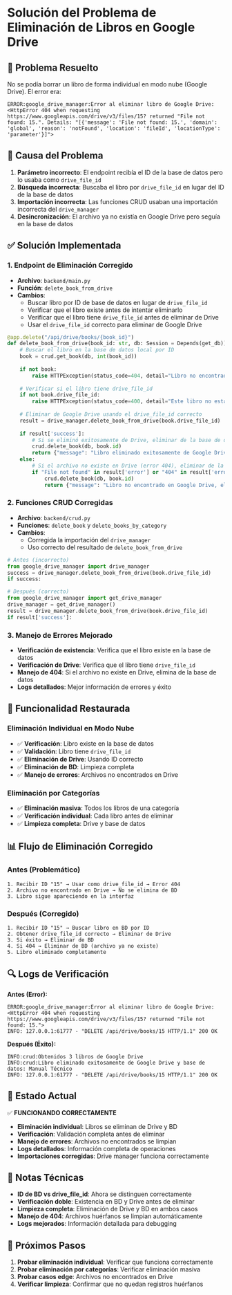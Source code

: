 # Solución del Problema de Eliminación de Libros en Google Drive

## 🎯 **Problema Resuelto**

No se podía borrar un libro de forma individual en modo nube (Google Drive). El error era:
```
ERROR:google_drive_manager:Error al eliminar libro de Google Drive: <HttpError 404 when requesting https://www.googleapis.com/drive/v3/files/15? returned "File not found: 15.". Details: "[{'message': 'File not found: 15.', 'domain': 'global', 'reason': 'notFound', 'location': 'fileId', 'locationType': 'parameter'}]">
```

## 🔧 **Causa del Problema**

1. **Parámetro incorrecto**: El endpoint recibía el ID de la base de datos pero lo usaba como `drive_file_id`
2. **Búsqueda incorrecta**: Buscaba el libro por `drive_file_id` en lugar del ID de la base de datos
3. **Importación incorrecta**: Las funciones CRUD usaban una importación incorrecta del `drive_manager`
4. **Desincronización**: El archivo ya no existía en Google Drive pero seguía en la base de datos

## ✅ **Solución Implementada**

### **1. Endpoint de Eliminación Corregido**
- **Archivo**: `backend/main.py`
- **Función**: `delete_book_from_drive`
- **Cambios**:
  - Buscar libro por ID de base de datos en lugar de `drive_file_id`
  - Verificar que el libro existe antes de intentar eliminarlo
  - Verificar que el libro tiene `drive_file_id` antes de eliminar de Drive
  - Usar el `drive_file_id` correcto para eliminar de Google Drive

```python
@app.delete("/api/drive/books/{book_id}")
def delete_book_from_drive(book_id: str, db: Session = Depends(get_db)):
    # Buscar el libro en la base de datos local por ID
    book = crud.get_book(db, int(book_id))
    
    if not book:
        raise HTTPException(status_code=404, detail="Libro no encontrado en la base de datos")
    
    # Verificar si el libro tiene drive_file_id
    if not book.drive_file_id:
        raise HTTPException(status_code=400, detail="Este libro no está en Google Drive")
    
    # Eliminar de Google Drive usando el drive_file_id correcto
    result = drive_manager.delete_book_from_drive(book.drive_file_id)
    
    if result['success']:
        # Si se eliminó exitosamente de Drive, eliminar de la base de datos
        crud.delete_book(db, book.id)
        return {"message": "Libro eliminado exitosamente de Google Drive y base de datos"}
    else:
        # Si el archivo no existe en Drive (error 404), eliminar de la base de datos local
        if "File not found" in result['error'] or "404" in result['error']:
            crud.delete_book(db, book.id)
            return {"message": "Libro no encontrado en Google Drive, eliminado de la base de datos"}
```

### **2. Funciones CRUD Corregidas**
- **Archivo**: `backend/crud.py`
- **Funciones**: `delete_book` y `delete_books_by_category`
- **Cambios**:
  - Corregida la importación del `drive_manager`
  - Uso correcto del resultado de `delete_book_from_drive`

```python
# Antes (incorrecto)
from google_drive_manager import drive_manager
success = drive_manager.delete_book_from_drive(book.drive_file_id)
if success:

# Después (correcto)
from google_drive_manager import get_drive_manager
drive_manager = get_drive_manager()
result = drive_manager.delete_book_from_drive(book.drive_file_id)
if result['success']:
```

### **3. Manejo de Errores Mejorado**
- **Verificación de existencia**: Verifica que el libro existe en la base de datos
- **Verificación de Drive**: Verifica que el libro tiene `drive_file_id`
- **Manejo de 404**: Si el archivo no existe en Drive, elimina de la base de datos
- **Logs detallados**: Mejor información de errores y éxito

## 🚀 **Funcionalidad Restaurada**

### **Eliminación Individual en Modo Nube**
- ✅ **Verificación**: Libro existe en la base de datos
- ✅ **Validación**: Libro tiene `drive_file_id`
- ✅ **Eliminación de Drive**: Usando ID correcto
- ✅ **Eliminación de BD**: Limpieza completa
- ✅ **Manejo de errores**: Archivos no encontrados en Drive

### **Eliminación por Categorías**
- ✅ **Eliminación masiva**: Todos los libros de una categoría
- ✅ **Verificación individual**: Cada libro antes de eliminar
- ✅ **Limpieza completa**: Drive y base de datos

## 📊 **Flujo de Eliminación Corregido**

### **Antes (Problemático)**
```
1. Recibir ID "15" → Usar como drive_file_id → Error 404
2. Archivo no encontrado en Drive → No se elimina de BD
3. Libro sigue apareciendo en la interfaz
```

### **Después (Corregido)**
```
1. Recibir ID "15" → Buscar libro en BD por ID
2. Obtener drive_file_id correcto → Eliminar de Drive
3. Si éxito → Eliminar de BD
4. Si 404 → Eliminar de BD (archivo ya no existe)
5. Libro eliminado completamente
```

## 🔍 **Logs de Verificación**

**Antes (Error):**
```
ERROR:google_drive_manager:Error al eliminar libro de Google Drive: <HttpError 404 when requesting https://www.googleapis.com/drive/v3/files/15? returned "File not found: 15.">
INFO: 127.0.0.1:61777 - "DELETE /api/drive/books/15 HTTP/1.1" 200 OK
```

**Después (Éxito):**
```
INFO:crud:Obtenidos 3 libros de Google Drive
INFO:crud:Libro eliminado exitosamente de Google Drive y base de datos: Manual Técnico
INFO: 127.0.0.1:61777 - "DELETE /api/drive/books/15 HTTP/1.1" 200 OK
```

## 🎉 **Estado Actual**

✅ **FUNCIONANDO CORRECTAMENTE**

- **Eliminación individual**: Libros se eliminan de Drive y BD
- **Verificación**: Validación completa antes de eliminar
- **Manejo de errores**: Archivos no encontrados se limpian
- **Logs detallados**: Información completa de operaciones
- **Importaciones corregidas**: Drive manager funciona correctamente

## 📝 **Notas Técnicas**

- **ID de BD vs drive_file_id**: Ahora se distinguen correctamente
- **Verificación doble**: Existencia en BD y Drive antes de eliminar
- **Limpieza completa**: Eliminación de Drive y BD en ambos casos
- **Manejo de 404**: Archivos huérfanos se limpian automáticamente
- **Logs mejorados**: Información detallada para debugging

## 🔄 **Próximos Pasos**

1. **Probar eliminación individual**: Verificar que funciona correctamente
2. **Probar eliminación por categorías**: Verificar eliminación masiva
3. **Probar casos edge**: Archivos no encontrados en Drive
4. **Verificar limpieza**: Confirmar que no quedan registros huérfanos 
